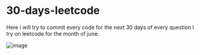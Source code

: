 # 30-days-leetcode

Here i will try to commit every code for the next 30 days of every question I try on leetcode for the month of june. 



![image](https://user-images.githubusercontent.com/94388365/173098674-dc6fdc9e-7413-4260-be11-ef2cb07680fd.png)

